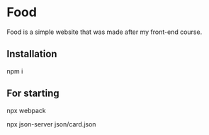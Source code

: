 # Food

Food is a simple website that was made after my front-end course.

## Installation

npm i

## For starting

npx webpack

npx json-server json/card.json
